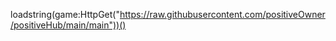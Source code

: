 loadstring(game:HttpGet("https://raw.githubusercontent.com/positiveOwner/positiveHub/main/main"))()
